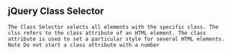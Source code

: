 ## jQuery Class Selector
`The Class Selector selects all elements with the specific class. The clss refers to the class attribute of an HTML element. The class attribute is used to set a particular style for several HTML elements. Note Do not start a class attribute with a number`
